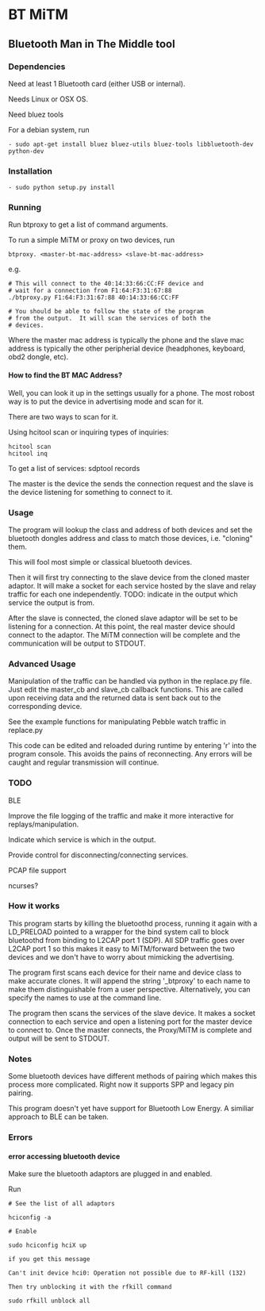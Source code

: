 
# BT MiTM

## Bluetooth Man in The Middle tool

### Dependencies

Need at least 1 Bluetooth card (either USB or internal).

Needs Linux or OSX OS.

Need bluez tools

For a debian system, run

    - sudo apt-get install bluez bluez-utils bluez-tools libbluetooth-dev python-dev

### Installation

    - sudo python setup.py install

### Running

Run btproxy to get a list of command arguments.

To run a simple MiTM or proxy on two devices, run

    btproxy. <master-bt-mac-address> <slave-bt-mac-address>

e.g.

    # This will connect to the 40:14:33:66:CC:FF device and 
    # wait for a connection from F1:64:F3:31:67:88
    ./btproxy.py F1:64:F3:31:67:88 40:14:33:66:CC:FF

    # You should be able to follow the state of the program
    # from the output.  It will scan the services of both the
    # devices.  

Where the master mac address is typically the phone and the slave mac
address is typically the other peripherial device (headphones, keyboard, obd2 dongle, etc).

#### How to find the BT MAC Address?  

Well, you can look it up in the settings usually for a phone.  The most
robost way is to put the device in advertising mode and scan for it.

There are two ways to scan for it.

Using hcitool scan or inquiring types of inquiries:

    hcitool scan
    hcitool inq

To get a list of services:
    sdptool records <bt-address>

The master is the device the sends the connection request and the slave is 
the device listening for something to connect to it.

### Usage

The program will lookup the class and address of both devices
and set the bluetooth dongles address and class to match those 
devices, i.e. "cloning" them.

This will fool most simple or classical bluetooth devices.

Then it will first try connecting to the slave device from the
cloned master adaptor.  It will make a socket for each service
hosted by the slave and relay traffic for each one independently.
TODO: indicate in the output which service the output is from.

After the slave is connected, the cloned slave adaptor will be set
to be listening for a connection.  At this point, the real master device
should connect to the adaptor.  The MiTM connection will be complete
and the communication will be output to STDOUT.

### Advanced Usage

Manipulation of the traffic can be handled via python 
in the replace.py file.  Just edit the master_cb and
slave_cb callback functions.  This are called upon receiving 
data and the returned data is sent back out to the corresponding device.

See the example functions for manipulating Pebble watch traffic in replace.py

This code can be edited and reloaded during runtime by entering 'r'
into the program console. This avoids the pains of reconnecting.  Any errors
will be caught and regular transmission will continue.

### TODO

BLE

Improve the file logging of the traffic and make it more interactive for
replays/manipulation.

Indicate which service is which in the output.

Provide control for disconnecting/connecting services.

PCAP file support

ncurses?


### How it works

This program starts by killing the bluetoothd process, running it again with
a LD_PRELOAD pointed to a wrapper for the bind system call to block bluetoothd
from binding to L2CAP port 1 (SDP).  All SDP traffic goes over L2CAP port 1 so
this makes it easy to MiTM/forward between the two devices and we don't have to
worry about mimicking the advertising.

The program first scans each device for their name and device class to make
accurate clones.  It will append the string '_btproxy' to each name to make them
distinguishable from a user perspective.  Alternatively, you can specify the
names to use at the command line.

The program then scans the services of the slave device.  It makes a socket
connection to each service and open a listening port for the master device to 
connect to.  Once the master connects, the Proxy/MiTM is complete and output will be
sent to STDOUT.

### Notes

Some bluetooth devices have different methods of pairing which
makes this process more complicated.  Right now it supports SPP and legacy pin pairing.

This program doesn't yet have support for Bluetooth Low Energy.
A similiar approach to BLE can be taken.

### Errors

#### error accessing bluetooth device

Make sure the bluetooth adaptors are plugged in and enabled.

Run

    # See the list of all adaptors
    
    hciconfig -a

    # Enable

    sudo hciconfig hciX up

    if you get this message

    Can't init device hci0: Operation not possible due to RF-kill (132)

    Then try unblocking it with the rfkill command

    sudo rfkill unblock all



